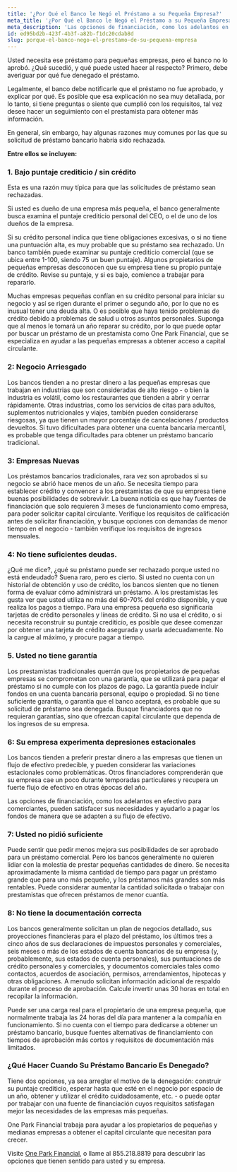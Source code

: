```yaml
---
title: '¿Por Qué el Banco le Negó el Préstamo a su Pequeña Empresa?'
meta_title: '¿Por Qué el Banco le Negó el Préstamo a su Pequeña Empresa?'
meta_description: 'Las opciones de financiación, como los adelantos en efectivo para comerciantes, pueden satisfacer sus necesidades y ayudarlo a pagar los fondos de manera que se adapten a su flujo de efectivo.'
id: ed95bd2b-423f-4b3f-a82b-f1dc20cdab8d
slug: porque-el-banco-nego-el-prestamo-de-su-pequena-empresa
---
```

Usted necesita ese préstamo para pequeñas empresas, pero el banco no lo aprobó. ¿Qué sucedió, y qué puede usted hacer al respecto? Primero, debe averiguar por qué fue denegado el préstamo.

Legalmente, el banco debe notificarle que el préstamo no fue aprobado, y explicar por qué. Es posible que esa explicación no sea muy detallada, por lo tanto, si tiene preguntas o siente que cumplió con los requisitos, tal vez desee hacer un seguimiento con el prestamista para obtener más información.

En general, sin embargo, hay algunas razones muy comunes por las que su solicitud de préstamo bancario habría sido rechazada.

**Entre ellos se incluyen:**

### 1.	Bajo puntaje crediticio / sin crédito

Esta es una razón muy típica para que las solicitudes de préstamo sean rechazadas.


Si usted es dueño de una empresa más pequeña, el banco generalmente busca examina el puntaje crediticio personal del CEO, o el de uno de los dueños de la empresa.

Si su crédito personal indica que tiene obligaciones excesivas, o si no tiene una puntuación alta, es muy probable que su préstamo sea rechazado. Un banco también puede examinar su puntaje crediticio comercial (que se ubica entre 1-100, siendo 75 un buen puntaje). Algunos propietarios de pequeñas empresas desconocen que su empresa tiene su propio puntaje de crédito. Revise su puntaje, y si es bajo, comience a trabajar para repararlo.

Muchas empresas pequeñas confían en su crédito personal para iniciar su negocio y así se rigen durante el primer o segundo año, por lo que no es inusual tener una deuda alta. O es posible que haya tenido problemas de crédito debido a problemas de salud u otros asuntos personales.
Suponga que al menos le tomará un año reparar su crédito, por lo que puede optar por buscar un préstamo de un prestamista como One Park Financial, que se especializa en ayudar a las pequeñas empresas a obtener acceso a capital circulante.



### 2: Negocio Arriesgado

Los bancos tienden a no prestar dinero a las pequeñas empresas que trabajan en industrias que son consideradas de alto riesgo - o bien la industria es volátil, como los restaurantes que tienden a abrir y cerrar rápidamente. Otras industrias, como los servicios de citas para adultos, suplementos nutricionales y viajes, también pueden considerarse riesgosas, ya que tienen un mayor porcentaje de cancelaciones / productos devueltos. Si tuvo dificultades para obtener una cuenta bancaria mercantil, es probable que tenga dificultades para obtener un préstamo bancario tradicional.

### 3: Empresas Nuevas

Los préstamos bancarios tradicionales, rara vez son aprobados si su negocio se abrió hace menos de un año. Se necesita tiempo para establecer crédito y convencer a los prestamistas de que su empresa tiene buenas posibilidades de sobrevivir. La buena noticia es que hay fuentes de financiación que solo requieren 3 meses de funcionamiento como empresa, para poder solicitar capital circulante. Verifique los requisitos de calificación antes de solicitar financiación, y busque opciones con demandas de menor tiempo en el negocio - también verifique los requisitos de ingresos mensuales.


### 4: No tiene suficientes deudas.

¿Qué me dice?, ¿qué su préstamo puede ser rechazado porque usted no está endeudado?
Suena raro, pero es cierto.
Si usted no cuenta con un historial de obtención y uso de crédito, los bancos sienten que no tienen forma de evaluar cómo administrará un préstamo.
A los prestamistas les gusta ver que usted utiliza no más del 60-70% del crédito disponible, y que realiza los pagos a tiempo. Para una empresa pequeña eso significaría tarjetas de crédito personales y líneas de crédito. Si no usa el crédito, o si necesita reconstruir su puntaje crediticio, es posible que desee comenzar por obtener una tarjeta de crédito asegurada y usarla adecuadamente. No la cargue al máximo, y procure pagar a tiempo.


### 5. Usted no tiene garantía

Los prestamistas tradicionales querrán que los propietarios de pequeñas empresas se comprometan con una garantía, que se utilizará para pagar el préstamo si no cumple con los plazos de pago. La garantía puede incluir fondos en una cuenta bancaria personal, equipo o propiedad. Si no tiene suficiente garantía, o garantía que el banco aceptará, es probable que su solicitud de préstamo sea denegada. Busque financiadores que no requieran garantías, sino que ofrezcan capital circulante que dependa de los ingresos de su empresa.

### 6: Su empresa experimenta depresiones estacionales

Los bancos tienden a preferir prestar dinero a las empresas que tienen un flujo de efectivo predecible, y pueden considerar las variaciones estacionales como problemáticas. Otros financiadores comprenderán que su empresa cae un poco durante temporadas particulares y recupera un fuerte flujo de efectivo en otras épocas del año.

Las opciones de financiación, como los adelantos en efectivo para comerciantes, pueden satisfacer sus necesidades y ayudarlo a pagar los fondos de manera que se adapten a su flujo de efectivo.

### 7: Usted no pidió suficiente

Puede sentir que pedir menos mejora sus posibilidades de ser aprobado para un préstamo comercial. Pero los bancos generalmente no quieren lidiar con la molestia de prestar pequeñas cantidades de dinero. Se necesita aproximadamente la misma cantidad de tiempo para pagar un préstamo grande que para uno más pequeño, y los préstamos más grandes son más rentables.
Puede considerar aumentar la cantidad solicitada o trabajar con prestamistas que ofrecen préstamos de menor cuantía.

### 8: No tiene la documentación correcta

Los bancos generalmente solicitan un plan de negocios detallado, sus proyecciones financieras para el plazo del préstamo, los últimos tres a cinco años de sus declaraciones de impuestos personales y comerciales, seis meses o más de los estados de cuenta bancarios de su empresa (y, probablemente, sus estados de cuenta personales), sus puntuaciones de crédito personales y comerciales, y documentos comerciales tales como contactos, acuerdos de asociación, permisos, arrendamientos, hipotecas y otras obligaciones. A menudo solicitan información adicional de respaldo durante el proceso de aprobación. Calcule invertir unas 30 horas en total en recopilar la información.

Puede ser una carga real para el propietario de una empresa pequeña, que normalmente trabaja las 24 horas del día para mantener a la compañía en funcionamiento.
Si no cuenta con el tiempo para dedicarse a obtener un préstamo bancario, busque fuentes alternativas de financiamiento  con tiempos de aprobación más cortos y requisitos de documentación más limitados.

### ¿Qué Hacer Cuando Su Préstamo Bancario Es Denegado?

Tiene dos opciones, ya sea arreglar el motivo de la denegación: construir su puntaje crediticio, esperar hasta que esté en el negocio por espacio de un año, obtener y utilizar el crédito cuidadosamente, etc. - o puede optar por trabajar con una fuente de financiación cuyos requisitos satisfagan mejor las necesidades de las empresas más pequeñas.

One Park Financial trabaja para ayudar a los propietarios de pequeñas y medianas empresas a obtener el capital circulante que necesitan para crecer.

Visite [One Park Financial](https://www.oneparkfinancial.com/es/), o llame al 855.218.8819 para descubrir las opciones que tienen sentido para usted y su empresa.